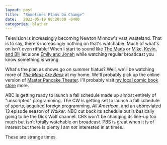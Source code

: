 ```yaml
---
layout: post
title:  "Sometimes Plans Do Change"
date:   2023-05-19 00:20:00 -0400
categories: blather
---
```

Television is increasingly becoming Newton Minnow's vast wasteland.  That is to say, there's increasingly nothing on that's watchable.  Much of what's on isn't even riffable!  When I start to sound like [The Mads](https://dumb-industries.com/shows/themadsareback) or [Mike, Kevin, and Bill](https://www.rifftrax.com/about) let alone [Emily and Jonah](https://www.gizmoplex.com/) while watching regular broadcast you know something is wrong.

What's the plan as shows go on summer hiatus?  Well, we'll be watching more of [*The Mads Are Back*](https://dumb-industries.com/shows/themadsareback) at my home.  We'll probably pick up the online version of [Master Pancake Theater](https://drafthouse.com/series/master-pancake).  I'll probably visit [my local comic book store](https://robot-zero.com) more.

ABC is getting ready to launch a fall schedule made up almost entirely of "unscripted" programming.  The CW is getting set to launch a fall schedule of sports, acquired foreign programming, *All American*, and an abbreviated 13 episode season of *Walker*.  NBC cut back its schedule but is basically going to be the Dick Wolf channel.  CBS won't be changing its line-up too much but isn't totally watchable on broadcast.  PBS is great when it is of interest but there is plenty I am *not* interested in at times.

These are strange times.
